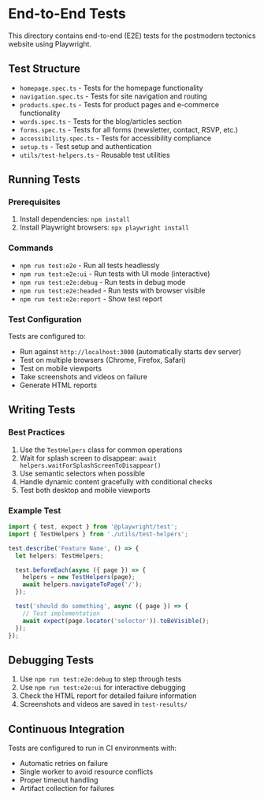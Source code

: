 # End-to-End Tests

This directory contains end-to-end (E2E) tests for the postmodern tectonics website using Playwright.

## Test Structure

- `homepage.spec.ts` - Tests for the homepage functionality
- `navigation.spec.ts` - Tests for site navigation and routing
- `products.spec.ts` - Tests for product pages and e-commerce functionality
- `words.spec.ts` - Tests for the blog/articles section
- `forms.spec.ts` - Tests for all forms (newsletter, contact, RSVP, etc.)
- `accessibility.spec.ts` - Tests for accessibility compliance
- `setup.ts` - Test setup and authentication
- `utils/test-helpers.ts` - Reusable test utilities

## Running Tests

### Prerequisites
1. Install dependencies: `npm install`
2. Install Playwright browsers: `npx playwright install`

### Commands
- `npm run test:e2e` - Run all tests headlessly
- `npm run test:e2e:ui` - Run tests with UI mode (interactive)
- `npm run test:e2e:debug` - Run tests in debug mode
- `npm run test:e2e:headed` - Run tests with browser visible
- `npm run test:e2e:report` - Show test report

### Test Configuration
Tests are configured to:
- Run against `http://localhost:3000` (automatically starts dev server)
- Test on multiple browsers (Chrome, Firefox, Safari)
- Test on mobile viewports
- Take screenshots and videos on failure
- Generate HTML reports

## Writing Tests

### Best Practices
1. Use the `TestHelpers` class for common operations
2. Wait for splash screen to disappear: `await helpers.waitForSplashScreenToDisappear()`
3. Use semantic selectors when possible
4. Handle dynamic content gracefully with conditional checks
5. Test both desktop and mobile viewports

### Example Test
```typescript
import { test, expect } from '@playwright/test';
import { TestHelpers } from './utils/test-helpers';

test.describe('Feature Name', () => {
  let helpers: TestHelpers;

  test.beforeEach(async ({ page }) => {
    helpers = new TestHelpers(page);
    await helpers.navigateToPage('/');
  });

  test('should do something', async ({ page }) => {
    // Test implementation
    await expect(page.locator('selector')).toBeVisible();
  });
});
```

## Debugging Tests

1. Use `npm run test:e2e:debug` to step through tests
2. Use `npm run test:e2e:ui` for interactive debugging
3. Check the HTML report for detailed failure information
4. Screenshots and videos are saved in `test-results/`

## Continuous Integration

Tests are configured to run in CI environments with:
- Automatic retries on failure
- Single worker to avoid resource conflicts
- Proper timeout handling
- Artifact collection for failures
